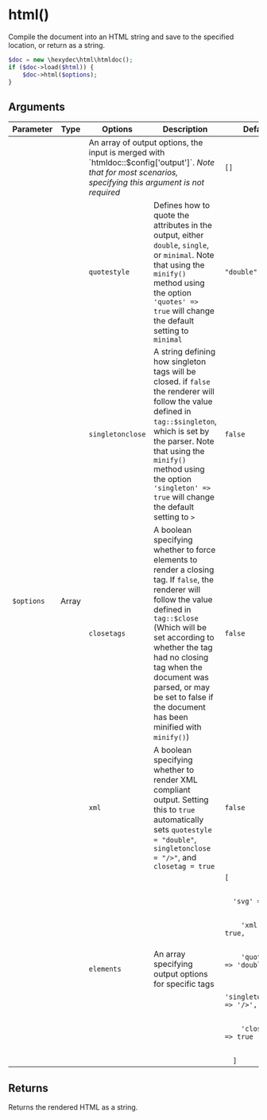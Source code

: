 # html()

Compile the document into an HTML string and save to the specified location, or return as a string.

```php
$doc = new \hexydec\html\htmldoc();
if ($doc->load($html)) {
	$doc->html($options);
}
```

## Arguments

<table>
	<thead>
		<tr>
			<th>Parameter</th>
			<th>Type</th>
			<th>Options</th>
			<th>Description</th>
			<th>Default</th>
		</tr>
	</thead>
	<tbody>
		<tr>
			<td rowspan="6"><code>$options</code></td>
			<td rowspan="6">Array</td>
			<td colspan="2">An array of output options, the input is merged with `htmldoc::$config['output']`. <em>Note that for most scenarios, specifying this argument is not required</em></td>
			<td><code>[]</code></td>
		</tr>
		<tr>
			<td><code>quotestyle</code></td>
			<td>Defines how to quote the attributes in the output, either <code>double</code>, <code>single</code>, or <code>minimal</code>. Note that using the <code>minify()</code> method using the option <code>'quotes' => true</code> will change the default setting to <code>minimal</code></td>
			<td><code>&quot;double&quot;</code></td>
		</tr>
		<tr>
			<td><code>singletonclose</code></td>
			<td>A string defining how singleton tags will be closed. if <code>false</code> the renderer will follow the value defined in <code>tag::$singleton</code>, which is set by the parser. Note that using the <code>minify()</code> method using the option <code>'singleton' => true</code> will change the default setting to <code>&gt;</code></td>
			<td><code>false</code></td>
		</tr>
		<tr>
			<td><code>closetags</code></td>
			<td>A boolean specifying whether to force elements to render a closing tag. If <code>false</code>, the renderer will follow the value defined in <code>tag::$close</code> (Which will be set according to whether the tag had no closing tag when the document was parsed, or may be set to false if the document has been minified with <code>minify()</code>)</td>
			<td><code>false</code></td>
		</tr>
		<tr>
			<td><code>xml</code></td>
			<td>A boolean specifying whether to render XML compliant output. Setting this to <code>true</code> automatically sets <code>quotestyle = &quot;double&quot;</code>, <code>singletonclose = &quot;/&gt;&quot;</code>, and <code>closetag = true</code></td>
			<td><code>false</code></td>
		</tr>
		<tr>
			<td><code>elements</code></td>
			<td>An array specifying output options for specific tags</td>
			<td><code>[<br>
				&nbsp; 'svg' => [<br>
				&nbsp; &nbsp; 'xml' => true,<br>
				&nbsp; &nbsp; 'quotestyle' => 'double',<br>
				&nbsp; &nbsp; 'singletonclose' => '/>',<br>
				&nbsp; &nbsp; 'closetags' => true<br>
				&nbsp; ]</code></td>
		</tr>
	</tbody>
</table>

## Returns

Returns the rendered HTML as a string.
